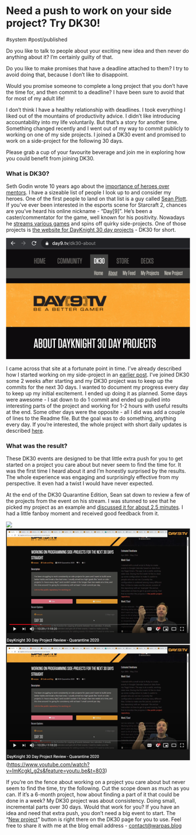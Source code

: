 # Need a push to work on your side project? Try DK30!
#system #post/published

Do you like to talk to people about your exciting new idea and then never do anything about it? I’m certainly guilty of that.

Do you like to make promises that have a deadline attached to them? I try to avoid doing that, because I don’t like to disappoint.

Would you promise someone to complete a long project that you don’t have the time for, and then commit to a deadline? I have been sure to avoid that for most of my adult life!

I don’t think I have a healthy relationship with deadlines. I took everything I liked out of the mountains of productivity advice. I didn’t like introducing accountability into my life voluntarily. But that’s a story for another time. Something changed recently and I went out of my way to commit publicly to working on one of my side projects. I joined a DK30 event and promised to work on a side-project for the following 30 days.

Please grab a cup of your favourite beverage and join me in exploring how you could benefit from joining DK30.

### What is DK30?

Seth Godin wrote 10 years ago about the [importance of heroes over mentors](https://seths.blog/2010/10/heroes-and-mentors/). I have a sizeable list of people I look up to and consider my heroes. One of the first people to land on that list is a guy called [Sean Plott](https://en.wikipedia.org/wiki/Sean_Plott). If you’ve ever been interested in the esports scene for Starcraft 2, chances are you’ve heard his online nickname - “Day[9]”. He’s been a caster/commentator for the game, well known for his positivity. Nowadays he [streams various games](https://day9.tv/) and spins off quirky side-projects. One of those projects is [the website for DayKnight 30 day projects](https://day9.tv/dk30-about) - DK30 for short.

![](img/2020-06-14/dk30_page.png)

I came across that site at a fortunate point in time. I’ve already described how I started working on my side-project in an [earlier post](https://warpas.github.io/20200520_post.html). I’ve joined DK30 some 2 weeks after starting and my DK30 project was to keep up the commits for the next 30 days. I wanted to document my progress every day to keep up my initial excitement. I ended up doing it as planned. Some days were awesome - I sat down to do 1 commit and ended up pulled into interesting parts of the project and working for 1-2 hours with useful results at the end. Some other days were the opposite - all I did was add a couple of lines to the Readme file. But the goal was to do something, anything every day. If you’re interested, the whole project with short daily updates is described [here](https://day9.tv/dk30/project/5ea88325015a1b2db108d0ef).

### What was the result?

These DK30 events are designed to be that little extra push for you to get started on a project you care about but never seem to find the time for. It was the first time I heard about it and I’m honestly surprised by the results.  The whole experience was engaging and surprisingly effective from my perspective. It even had a twist I would have never expected.

At the end of the DK30 Quarantine Edition, Sean sat down to review a few of the projects from the event on his stream. I was stunned to see that he picked my project as an example and [discussed it for about 2,5 minutes](https://www.youtube.com/watch?v=ImKcgkl_g2s&feature=youtu.be&t=803). I had a little fanboy moment and received good feedback from it.

![](20200614_post/Screenshot%202020-06-14%20at%2018.37.20.png)
![](img/2020-06-14/dk30_review.png)
![](img/2020-06-14/dk30_review.png)(https://www.youtube.com/watch?v=ImKcgkl_g2s&feature=youtu.be&t=803)

If you’re on the fence about working on a project you care about but never seem to find the time, try the following. Cut the scope down as much as you can. If it’s a 6-month project, how about finding a part of it that could be done in a week? My DK30 project was about consistency. Doing small, incremental parts over 30 days. Would that work for you? If you have an idea and need that extra push, you don’t need a big event to start. The “[New project](https://day9.tv/dk30/project/new)” button is right there on the DK30 page for you to use. Feel free to share it with me at the blog email address - contact@warpas.blog
